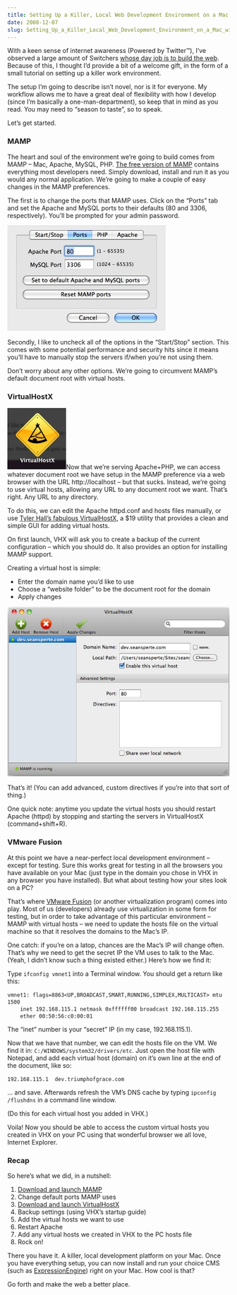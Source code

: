 ```yaml
---
title: Setting Up a Killer, Local Web Development Environment on a Mac with MAMP and VirtualHostX
date: 2008-12-07
slug: Setting_Up_a_Killer_Local_Web_Development_Environment_on_a_Mac_with_MAMP_an
---
```

<p>With a keen sense of internet awareness (Powered by Twitter&#8482;), I&#8217;ve observed a large amount of Switchers <a href="http://snook.ca/archives/other/new-macbook-pro/">whose day job is to build the web</a>. Because of this, I thought I&#8217;d provide a bit of a welcome gift, in the form of a small tutorial on setting up a killer work environment.</p>

<p>The setup I&#8217;m going to describe isn&#8217;t novel, nor is it for everyone. My workflow allows me to have a great deal of flexibility with how I develop (since I&#8217;m basically a one-man-department), so keep that in mind as you read. You may need to &#8220;season to taste&#8221;, so to speak.</p>

<p>Let&#8217;s get started.</p>

<h3>MAMP</h3>

<p>The heart and soul of the environment we&#8217;re going to build comes from MAMP &#8211; Mac, Apache, MySQL, PHP. <a href="http://www.mamp.info/en/mamp.html">The free version of MAMP</a> contains everything most developers need. Simply download, install and run it as you would any normal application. We&#8217;re going to make a couple of easy changes in the MAMP preferences.</p>

<p>The first is to change the ports that MAMP uses. Click on the &#8220;Ports&#8221; tab and set the Apache and MySQL ports to their defaults (80 and 3306, respectively). You&#8217;ll be prompted for your admin password.</p>

<p><img src="/assets/img/mamp-ports.jpg" alt="MAMP port settings" border="0" width="359" height="239" class="imgcenter" /></p>

<p>Secondly, I like to uncheck all of the options in the &#8220;Start/Stop&#8221; section. This comes with some potential performance and security hits since it means you&#8217;ll have to manually stop the servers if/when you&#8217;re not using them.</p>

<p>Don&#8217;t worry about any other options. We&#8217;re going to circumvent MAMP&#8217;s default document root with virtual hosts.</p>

<h3>VirtualHostX</h3>

<p><img src="/assets/img/vhx-icon2.jpg" alt="vhx-icon2.jpg" class="imgright" />Now that we&#8217;re serving Apache+PHP, we can access whatever document root we have setup in the MAMP preference via a web browser with the URL http://localhost &#8211; but that sucks. Instead, we&#8217;re going to use virtual hosts, allowing any URL to any document root we want. That&#8217;s right. Any URL to any directory.</p>

<p>To do this, we can edit the Apache httpd.conf and hosts files manually, or use <a href="http://clickontyler.com/virtualhostx/">Tyler Hall&#8217;s fabulous VirtualHostX</a>, a $19 utility that provides a clean and simple GUI for adding virtual hosts.</p>

<p>On first launch, VHX will ask you to create a backup of the current configuration &#8211; which you should do. It also provides an option for installing MAMP support.</p>

<p>Creating a virtual host is simple:</p>

<ul>
<li>Enter the domain name you&#8217;d like to use</li>
<li>Choose a &#8220;website folder&#8221; to be the document root for the domain</li>
<li>Apply changes</li>
</ul>

<p><img src="/assets/img/vhx2.jpg" alt="vhx2.jpg" class="imgcenter" /></p>

<p>That&#8217;s it! (You can add advanced, custom directives if you&#8217;re into that sort of thing.)</p>

<p>One quick note: anytime you update the virtual hosts you should restart Apache (httpd) by stopping and starting the servers in VirtualHostX (command+shift+R).</p>

<h3>VMware Fusion</h3>

<p>At this point we have a near-perfect local development environment &#8211; except for testing. Sure this works great for testing in all the browsers you have available on your Mac (just type in the domain you chose in VHX in any browser you have installed). But what about testing how your sites look on a PC?</p>

<p>That&#8217;s where <a href="http://www.vmware.com/products/fusion/">VMware Fusion</a> (or another virtualization program) comes into play. Most of us (developers) already use virtualization in some form for testing, but in order to take advantage of this particular environment &#8211; MAMP with virtual hosts &#8211; we need to update the hosts file on the virtual machine so that it resolves the domains to the Mac&#8217;s IP.</p>

<p>One catch: if you&#8217;re on a latop, chances are the Mac&#8217;s IP will change often. That&#8217;s why we need to get the secret IP the VM uses to talk to the Mac. (Yeah, I didn&#8217;t know such a thing existed either.) Here&#8217;s how we find it:</p>

<p>Type <code>ifconfig vmnet1</code> into a Terminal window. You should get a return like this:</p>

<pre><code>vmnet1: flags=8863&lt;UP,BROADCAST,SMART,RUNNING,SIMPLEX,MULTICAST&gt; mtu 1500
    inet 192.168.115.1 netmask 0xffffff00 broadcast 192.168.115.255
    ether 00:50:56:c0:00:01
</code></pre>

<p>The &#8220;inet&#8221; number is your &#8220;secret&#8221; IP (in my case, 192.168.115.1).</p>

<p>Now that we have that number, we can edit the hosts file on the VM. We find it in: <code>C:/WINDOWS/system32/drivers/etc</code>. Just open the host file with Notepad, and add each virtual host (domain) on it&#8217;s own line at the end of the document, like so:</p>

<pre><code>192.168.115.1  dev.triumphofgrace.com
</code></pre>

<p>&#8230; and save. Afterwards refresh the VM&#8217;s DNS cache by typing <code>ipconfig /flushdns</code> in a command line window.</p>

<p>(Do this for each virtual host you added in VHX.)</p>

<p>Voila! Now you should be able to access the custom virtual hosts you created in VHX on your PC using that wonderful browser we all love, Internet Explorer.</p>

<h3>Recap</h3>

<p>So here&#8217;s what we did, in a nutshell:</p>

<ol>
<li><a href="http://www.mamp.info/en/download.html">Download and launch MAMP</a></li>
<li>Change default ports MAMP uses</li>
<li><a href="http://clickontyler.com/virtualhostx/">Download and launch VirtualHostX</a></li>
<li>Backup settings (using VHX&#8217;s startup guide)</li>
<li>Add the virtual hosts we want to use</li>
<li>Restart Apache</li>
<li>Add any virtual hosts we created in VHX to the PC hosts file</li>
<li>Rock on!</li>
</ol>

<p>There you have it. A killer, local development platform on your Mac. Once you have everything setup, you can now install and run your choice CMS (such as <a href="http://www.expressionengine.com/index.php?affiliate=sperte">ExpressionEngine</a>) right on your Mac. How cool is that?</p>

<p>Go forth and make the web a better place.</p>